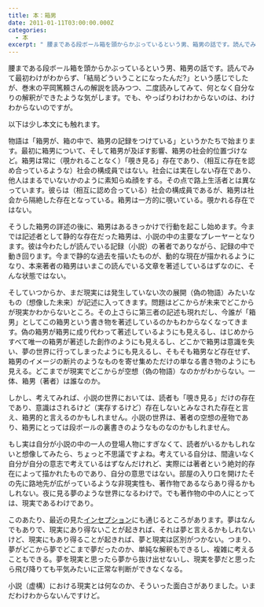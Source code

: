 ```yaml
---
title: 本：箱男
date: 2011-01-11T03:00:00.000Z
categories:
  - 本
excerpt: " 腰まである段ボール箱を頭からかぶっているという男、箱男の話です。読んでみて最初わけがわからず、「結局どういうことになったんだ?」という感じでしたが、巻末の平岡篤頼さんの解説を読みつつ、二度読みしてみて、何となく自分なりの解釈ができたような気がします。でも、やっぱりわけわからないのは、わけわからないのですが。"
---
```


[](http://www.amazon.co.jp/gp/product/4101121168?ie=UTF8&tag=yutakayamaguc-22&linkCode=as2&camp=247&creative=7399&creativeASIN=4101121168) 腰まである段ボール箱を頭からかぶっているという男、箱男の話です。読んでみて最初わけがわからず、「結局どういうことになったんだ?」という感じでしたが、巻末の平岡篤頼さんの解説を読みつつ、二度読みしてみて、何となく自分なりの解釈ができたような気がします。でも、やっぱりわけわからないのは、わけわからないのですが。

以下は少し本文にも触れます。

物語は「箱男が、箱の中で、箱男の記録をつけている」というかたちで始まります。最初に箱男について、そして箱男が及ぼす影響、箱男の社会的位置づけなど。箱男は常に（覗かれることなく）「覗き見る」存在であり、（相互に存在を認め合っているような）社会の構成員ではない。社会には実在しない存在であり、他人はまるでいないかのように素知らぬ顔をする。その点で路上生活者とは異なっています。彼らは（相互に認め合っている）社会の構成員であるが、箱男は社会から隔絶した存在となっている。箱男は一方的に覗いている。覗かれる存在ではない。

そうした箱男の詳述の後に、箱男はあるきっかけで行動を起こし始めます。今までは記述者として静的な存在だった箱男は、小説の中の主要なプレーヤーとなります。彼は今わたしが読んでいる記録（小説）の著者でありながら、記録の中で動き回ります。今まで静的な過去を描いたものが、動的な現在が描かれるようになり、本来著者の箱男はいまこの読んでいる文章を著述しているはずなのに、そんな状態ではない。

そしていつからか、まだ現実には発生していない次の展開（偽の物語）みたいなもの（想像した未来）が記述に入ってきます。問題はどこからが未来でどこからが現実かわからないところ。その上さらに第三者の記述も現れだし、今誰が「箱男」としてこの箱男という書き物を著述しているのかもわからなくなってきます。偽の箱男が箱男に成り代わって著述しているようにも見えるし、はじめからすべて唯一の箱男が著述した創作のようにも見えるし、どこかで箱男は意識を失い、夢の世界に行ってしまったようにも見えるし、そもそも箱男など存在せず、箱男のイメージの断片のようなものを寄せ集めただけの単なる書き物のようにも見える。どこまでが現実でどこからが空想（偽の物語）なのかがわからない。一体、箱男（著者）は誰なのか。

しかし、考えてみれば、小説の世界においては、読者も「覗き見る」だけの存在であり、意識はされるけど（実存するけど）存在しないとみなされた存在と言え、箱男的と言えるのかもしれません。小説の世界は、著者の空想の産物であり、箱男にとっては段ボールの裏書きのようなものなのかもしれません。

もし実は自分が小説の中の一人の登場人物にすぎなくて、読者がいるかもしれないと想像してみたら、ちょっと不思議ですよね。考えている自分は、間違いなく自分が自分の意志で考えているはずなんだけれど、実際には著者という絶対的存在によって描かれたものであり、自分の意思ではない。部屋の入り口を開けたその先に路地先が広がっているような非現実性も、著作物であるならあり得るかもしれない。夜に見る夢のような世界になるわけで。でも著作物の中の人にとっては、現実であるわけであり。

このあたり、最近の見た[インセプション](http://wwws.warnerbros.co.jp/inception/dvd/)にも通じるところがあります。夢はなんでもありで、現実にあり得ないことが起きれば、それは夢と言えるかもしれないけど、現実にもあり得ることが起きれば、夢と現実は区別がつかない。つまり、夢がどこから夢でどこまで夢だったのか、単純な解釈もできるし、複雑に考えることもできる。夢を現実と思ったら夢から抜け出せないし、現実を夢だと思ったら飛び降りても平気みたいに正常な判断ができなくなる。

小説（虚構）における現実とは何なのか、そういった面白さがありました。いまだわけわからないんですけど。
